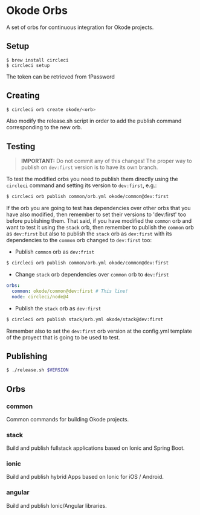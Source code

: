 # Okode Orbs

A set of orbs for continuous integration for Okode projects.

## Setup

```
$ brew install circleci
$ circleci setup
```
The token can be retrieved from 1Password

## Creating

```sh
$ circleci orb create okode/<orb>
```
Also modify the release.sh script in order to add the publish command corresponding to the new orb.

## Testing

> **IMPORTANT:** Do not commit any of this changes! The proper way to publish on `dev:first` version
> is to have its own branch.

To test the modified orbs you need to publish them directly using the `circleci` command and setting
its version to `dev:first`, e.g.:

```sh
$ circleci orb publish common/orb.yml okode/common@dev:first
```

If the orb you are going to test has dependencies over other orbs that you have also modified, then
remember to set their versions to 'dev:first' too before publishing them. That said, if you have
modified the `common` orb and want to test it using the `stack` orb, then remember to publish the
`common` orb as `dev:first` but also to publish the `stack` orb as `dev:first` with its dependencies
to the `common` orb changed to `dev:first` too:

- Publish `common` orb as `dev:frist`

```sh
$ circleci orb publish common/orb.yml okode/common@dev:first
```

- Change `stack` orb dependencies over `common` orb to `dev:first`
```yml
orbs:
  common: okode/common@dev:first # This line!
  node: circleci/node@4
```

- Publish the `stack` orb as `dev:first`

```sh
$ circleci orb publish stack/orb.yml okode/stack@dev:first
```

Remember also to set the `dev:first` orb version at the config.yml template of the proyect that is going to be used to test.

## Publishing

```sh
$ ./release.sh $VERSION
```

## Orbs

### common

Common commands for building Okode projects.

### stack

Build and publish fullstack applications based on Ionic and Spring Boot.

### ionic

Build and publish hybrid Apps based on Ionic for iOS / Android.

### angular

Build and publish Ionic/Angular libraries.
